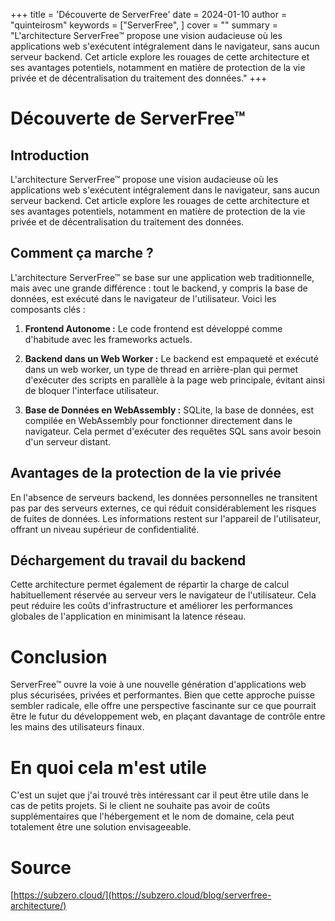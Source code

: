 +++
title = 'Découverte de ServerFree'
date = 2024-01-10
author = "quinteirosm"
keywords = ["ServerFree", ]
cover = ""
summary = "L'architecture ServerFree™ propose une vision audacieuse où les applications web s'exécutent intégralement dans le navigateur, sans aucun serveur backend. Cet article explore les rouages de cette architecture et ses avantages potentiels, notamment en matière de protection de la vie privée et de décentralisation du traitement des données."
+++

# Découverte de ServerFree™

## Introduction

L'architecture ServerFree™ propose une vision audacieuse où les applications web s'exécutent intégralement dans le navigateur, sans aucun serveur backend. Cet article explore les rouages de cette architecture et ses avantages potentiels, notamment en matière de protection de la vie privée et de décentralisation du traitement des données.

## Comment ça marche ?

L'architecture ServerFree™ se base sur une application web traditionnelle, mais avec une grande différence : tout le backend, y compris la base de données, est exécuté dans le navigateur de l'utilisateur. Voici les composants clés :

1. **Frontend Autonome :** Le code frontend est développé comme d'habitude avec les frameworks actuels.
2. **Backend dans un Web Worker :** Le backend est empaqueté et exécuté dans un web worker, un type de thread en arrière-plan qui permet d'exécuter des scripts en parallèle à la page web principale, évitant ainsi de bloquer l'interface utilisateur.

3. **Base de Données en WebAssembly :** SQLite, la base de données, est compilée en WebAssembly pour fonctionner directement dans le navigateur. Cela permet d'exécuter des requêtes SQL sans avoir besoin d'un serveur distant.

## Avantages de la protection de la vie privée

En l'absence de serveurs backend, les données personnelles ne transitent pas par des serveurs externes, ce qui réduit considérablement les risques de fuites de données. Les informations restent sur l'appareil de l'utilisateur, offrant un niveau supérieur de confidentialité.

## Déchargement du travail du backend

Cette architecture permet également de répartir la charge de calcul habituellement réservée au serveur vers le navigateur de l'utilisateur. Cela peut réduire les coûts d'infrastructure et améliorer les performances globales de l'application en minimisant la latence réseau.

# Conclusion

ServerFree™ ouvre la voie à une nouvelle génération d'applications web plus sécurisées, privées et performantes. Bien que cette approche puisse sembler radicale, elle offre une perspective fascinante sur ce que pourrait être le futur du développement web, en plaçant davantage de contrôle entre les mains des utilisateurs finaux.

# En quoi cela m'est utile

C'est un sujet que j'ai trouvé très intéressant car il peut être utile dans le cas de petits projets. Si le client ne souhaite pas avoir de coûts supplémentaires que l'hébergement et le nom de domaine, cela peut totalement être une solution envisageeable.

# Source

[https://subzero.cloud/](https://subzero.cloud/blog/serverfree-architecture/)
